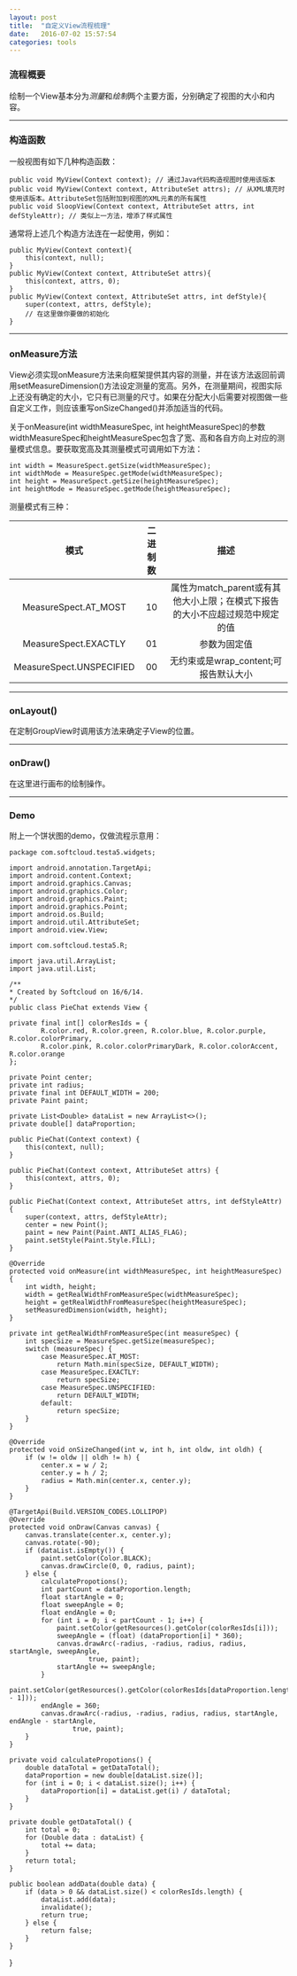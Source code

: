 ```yaml
---
layout: post
title:  "自定义View流程梳理"
date:   2016-07-02 15:57:54
categories: tools
---
```


### 流程概要

绘制一个View基本分为*测量*和*绘制*两个主要方面，分别确定了视图的大小和内容。

---

### 构造函数

一般视图有如下几种构造函数：

	public void MyView(Context context); // 通过Java代码构造视图时使用该版本
	public void MyView(Context context, AttributeSet attrs); // 从XML填充时使用该版本。AttributeSet包括附加到视图的XML元素的所有属性
	public void SloopView(Context context, AttributeSet attrs, int defStyleAttr); // 类似上一方法，增添了样式属性
	
通常将上述几个构造方法连在一起使用，例如：

	public MyView(Context context){
		this(context, null);
	} 
	public MyView(Context context, AttributeSet attrs){
		this(context, attrs, 0);
	}
	public MyView(Context context, AttributeSet attrs, int defStyle){
		super(context, attrs, defStyle);
		// 在这里做你要做的初始化
	}

---

### onMeasure方法

View必须实现onMeasure方法来向框架提供其内容的测量，并在该方法返回前调用setMeasureDimension()方法设定测量的宽高。另外，在测量期间，视图实际上还没有确定的大小，它只有已测量的尺寸。如果在分配大小后需要对视图做一些自定义工作，则应该重写onSizeChanged()并添加适当的代码。

关于onMeasure(int widthMeasureSpec, int heightMeasureSpec)的参数widthMeasureSpec和heightMeasureSpec包含了宽、高和各自方向上对应的测量模式信息。要获取宽高及其测量模式可调用如下方法：

	int width = MeasureSpect.getSize(widthMeasureSpec);
	int widthMode = MeasureSpec.getMode(widthMeasureSpec);
	int height = MeasureSpect.getSize(heightMeasureSpec);
	int heightMode = MeasureSpec.getMode(heightMeasureSpec);

测量模式有三种：

|模式|二进制数|描述|
|:-:|:-:|:-:|
|MeasureSpect.AT_MOST|10|属性为match_parent或有其他大小上限；在模式下报告的大小不应超过规范中规定的值|
|MeasureSpect.EXACTLY|01|参数为固定值|
|MeasureSpect.UNSPECIFIED|00|无约束或是wrap_content;可报告默认大小|

---

### onLayout()

在定制GroupView时调用该方法来确定子View的位置。

---

### onDraw()

在这里进行画布的绘制操作。

---

### Demo

附上一个饼状图的demo，仅做流程示意用：

	package com.softcloud.testa5.widgets;

	import android.annotation.TargetApi;
	import android.content.Context;
	import android.graphics.Canvas;
	import android.graphics.Color;
	import android.graphics.Paint;
	import android.graphics.Point;
	import android.os.Build;
	import android.util.AttributeSet;
	import android.view.View;

	import com.softcloud.testa5.R;

	import java.util.ArrayList;
	import java.util.List;

	/**
 	* Created by Softcloud on 16/6/14.
 	*/	
	public class PieChat extends View {

    private final int[] colorResIds = {
            R.color.red, R.color.green, R.color.blue, R.color.purple, R.color.colorPrimary,
            R.color.pink, R.color.colorPrimaryDark, R.color.colorAccent, R.color.orange
    };

    private Point center;
    private int radius;
    private final int DEFAULT_WIDTH = 200;
    private Paint paint;

    private List<Double> dataList = new ArrayList<>();
    private double[] dataProportion;

    public PieChat(Context context) {
        this(context, null);
    }

    public PieChat(Context context, AttributeSet attrs) {
        this(context, attrs, 0);
    }

    public PieChat(Context context, AttributeSet attrs, int defStyleAttr) {
        super(context, attrs, defStyleAttr);
        center = new Point();
        paint = new Paint(Paint.ANTI_ALIAS_FLAG);
        paint.setStyle(Paint.Style.FILL);
    }

    @Override
    protected void onMeasure(int widthMeasureSpec, int heightMeasureSpec) {
        int width, height;
        width = getRealWidthFromMeasureSpec(widthMeasureSpec);
        height = getRealWidthFromMeasureSpec(heightMeasureSpec);
        setMeasuredDimension(width, height);
    }

    private int getRealWidthFromMeasureSpec(int measureSpec) {
        int specSize = MeasureSpec.getSize(measureSpec);
        switch (measureSpec) {
            case MeasureSpec.AT_MOST:
                return Math.min(specSize, DEFAULT_WIDTH);
            case MeasureSpec.EXACTLY:
                return specSize;
            case MeasureSpec.UNSPECIFIED:
                return DEFAULT_WIDTH;
            default:
                return specSize;
        }
    }

    @Override
    protected void onSizeChanged(int w, int h, int oldw, int oldh) {
        if (w != oldw || oldh != h) {
            center.x = w / 2;
            center.y = h / 2;
            radius = Math.min(center.x, center.y);
        }
    }

    @TargetApi(Build.VERSION_CODES.LOLLIPOP)
    @Override
    protected void onDraw(Canvas canvas) {
        canvas.translate(center.x, center.y);
        canvas.rotate(-90);
        if (dataList.isEmpty()) {
            paint.setColor(Color.BLACK);
            canvas.drawCircle(0, 0, radius, paint);
        } else {
            calculatePropotions();
            int partCount = dataProportion.length;
            float startAngle = 0;
            float sweepAngle = 0;
            float endAngle = 0;
            for (int i = 0; i < partCount - 1; i++) {
                paint.setColor(getResources().getColor(colorResIds[i]));
                sweepAngle = (float) (dataProportion[i] * 360);
                canvas.drawArc(-radius, -radius, radius, radius, startAngle, sweepAngle,
                        true, paint);
                startAngle += sweepAngle;
            }
            paint.setColor(getResources().getColor(colorResIds[dataProportion.length - 1]));
            endAngle = 360;
            canvas.drawArc(-radius, -radius, radius, radius, startAngle, endAngle - startAngle,
                    true, paint);
        }
    }

    private void calculatePropotions() {
        double dataTotal = getDataTotal();
        dataProportion = new double[dataList.size()];
        for (int i = 0; i < dataList.size(); i++) {
            dataProportion[i] = dataList.get(i) / dataTotal;
        }
    }

    private double getDataTotal() {
        int total = 0;
        for (Double data : dataList) {
            total += data;
        }
        return total;
    }

    public boolean addData(double data) {
        if (data > 0 && dataList.size() < colorResIds.length) {
            dataList.add(data);
            invalidate();
            return true;
        } else {
            return false;
        }
    }
}

